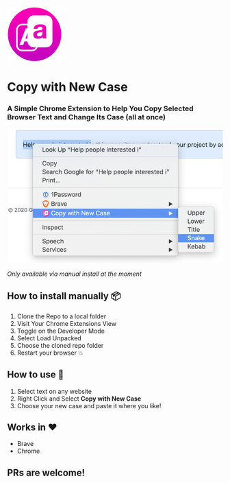 ![Copy with New Case Icon](copy-with-new-case-icon-128.png)

# Copy with New Case

### A Simple Chrome Extension to Help You **Copy Selected Browser** **Text** and **Change Its Case** (all at once)

![copy with new case](CWNC.png)

_Only available via manual install at the moment_

## How to install manually 📦

1. Clone the Repo to a local folder
1. Visit Your Chrome Extensions View
1. Toggle on the Developer Mode
1. Select Load Unpacked
1. Choose the cloned repo folder
1. Restart your browser 💥

## How to use 👟

1. Select text on any website
2. Right Click and Select **Copy with New Case**
3. Choose your new case and paste it where you like!

## Works in ❤️

- Brave
- Chrome

## PRs are welcome!
